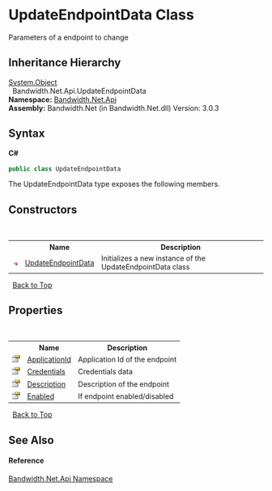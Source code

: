 ﻿# UpdateEndpointData Class
 

Parameters of a endpoint to change


## Inheritance Hierarchy
<a href="http://msdn2.microsoft.com/en-us/library/e5kfa45b" target="_blank">System.Object</a><br />&nbsp;&nbsp;Bandwidth.Net.Api.UpdateEndpointData<br />
**Namespace:**&nbsp;<a href ="N_Bandwidth_Net_Api.md">Bandwidth.Net.Api</a><br />**Assembly:**&nbsp;Bandwidth.Net (in Bandwidth.Net.dll) Version: 3.0.3

## Syntax

**C#**<br />
``` C#
public class UpdateEndpointData
```

The UpdateEndpointData type exposes the following members.


## Constructors
&nbsp;<table><tr><th></th><th>Name</th><th>Description</th></tr><tr><td>![Public method](media/pubmethod.gif "Public method")</td><td><a href ="M_Bandwidth_Net_Api_UpdateEndpointData__ctor.md">UpdateEndpointData</a></td><td>
Initializes a new instance of the UpdateEndpointData class</td></tr></table>&nbsp;
<a href="#updateendpointdata-class">Back to Top</a>

## Properties
&nbsp;<table><tr><th></th><th>Name</th><th>Description</th></tr><tr><td>![Public property](media/pubproperty.gif "Public property")</td><td><a href ="P_Bandwidth_Net_Api_UpdateEndpointData_ApplicationId.md">ApplicationId</a></td><td>
Application Id of the endpoint</td></tr><tr><td>![Public property](media/pubproperty.gif "Public property")</td><td><a href ="P_Bandwidth_Net_Api_UpdateEndpointData_Credentials.md">Credentials</a></td><td>
Credentials data</td></tr><tr><td>![Public property](media/pubproperty.gif "Public property")</td><td><a href ="P_Bandwidth_Net_Api_UpdateEndpointData_Description.md">Description</a></td><td>
Description of the endpoint</td></tr><tr><td>![Public property](media/pubproperty.gif "Public property")</td><td><a href ="P_Bandwidth_Net_Api_UpdateEndpointData_Enabled.md">Enabled</a></td><td>
If endpoint enabled/disabled</td></tr></table>&nbsp;
<a href="#updateendpointdata-class">Back to Top</a>

## See Also


#### Reference
<a href ="N_Bandwidth_Net_Api.md">Bandwidth.Net.Api Namespace</a><br />